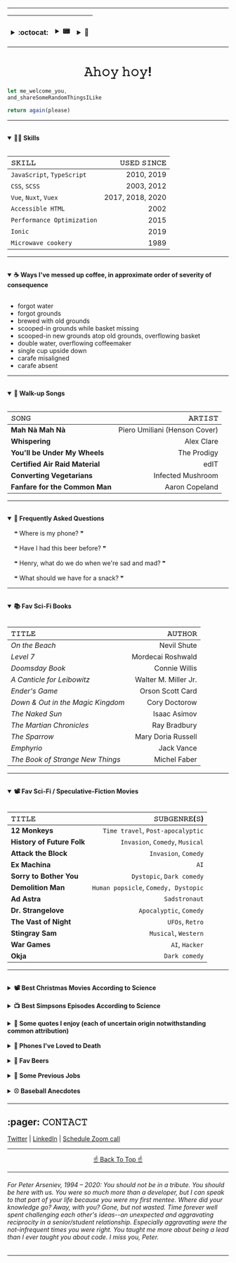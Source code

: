 <hr id="jbatesTop">

| <br><details><summary>:octocat:</summary><hr><a href="https://github.com/jeremybatesDC/baseballCardMakerApp/blob/v6/src/components/TextSlidersVuex.vue">⚾&nbsp;Baseball card app `vue` `vuex` </a><hr><a href="https://github.com/jeremybatesDC/intersectionObserverLazyLoad">🥱 Custom lazyload `js` `ts`</a><hr><a href="https://github.com/jeremybatesDC/dataTableExpandableWithCharts">🔢 Data table `js` `data`</a><hr><a href="https://github.com/jeremybatesDC/tabsVertical">🗂️ Custom tabs `js` `ts`</a></details> |  <br><details><summary>:pager:</summary><a href="https://twitter.com/neanderthalian">🐦  Twitter</a><br><a href="https://www.linkedin.com/in/jeremybatesdc/">:bowtie: LinkedIn</a><br><a href="https://calendly.com/jeremybatesdc/zoom">☎️ Schedule call</a><br><a href="https://raw.githubusercontent.com/jeremybatesDC/jeremybatesDC/main/jbates_resume_2021.pdf">📜 Résumé</a>| <br><details><summary>🧠</summary><a href="#coffee">☕ Coffee fails</a><hr><a href="#walkupsongs">:notes: Walk-up songs</a><hr><a href="#faqs">🤔 FAQs</a><hr><a href="#scifibooks">👾 Fav sci-fi</a></details> |
 | :--- | :--- | :--- |

<hr>

<h1 align="center">𝙰𝚑𝚘𝚢 𝚑𝚘𝚢!</h1>

```javascript
let me_welcome_you,
and_shareSomeRandomThingsILike

return again(please)
```

<hr>

<!-- code -->
<!-- https://github.com/jeremybatesDC/baseballCardMakerApp/blob/v6/src/components/TextSlidersVuex.vue -->
<!-- what about nav stuff i wrote at penfed too? -->
<!-- top50 https://github.com/jeremybatesDC/dataTableExpandableWithCharts -->
<!-- like tabs vertical? With dark mode? https://github.com/jeremybatesDC/tabsVertical -->
<!-- Intersection Observer -->

<!-- consider jump nav at bottom too -->

<!-- Sites
 - iiba.org [Muze Silver Award] 
- sme.org [Muze Sliver]
- asisonline.org
- iftevent.org [AVA Platinum]
- americanchemistry.com
- aiim.org [W3 Silver] -->


<br id="skills"/>

<details open>
	<summary><strong>🧑‍💻 Skills</strong></summary>
<span>
<br />

| 𝚂𝙺𝙸𝙻𝙻                           | 𝚄𝚂𝙴𝙳 𝚂𝙸𝙽𝙲𝙴          |
| :--- | ---: |
| `JavaScript`, `TypeScript` | 2010, 2019          |
| `CSS`, `SCSS`                    | 2003, 2012     | 
| `Vue`, `Nuxt`, `Vuex` | 2017, 2018, 2020    | 
| `Accessible HTML`                   | 2002         | 
| `Performance Optimization`                   | 2015         |
| `Ionic` | 2019    | 
| `Microwave cookery`                   | 1989         |

<hr id="coffee">

</span>

</details>

<br />

<!-- Conferences Attended including virtual ones over past year (smashing and speed workshop -- about to do vue masters and vue conf -->
<!-- Conferences attended
- Smashing Performance
Workshop: 2020
- SmashingConfNY: 2018
- JSConfUS: 2018
- O’Reilly Fluent: 2017
- NationJS: 2015, 17
- ForwardJS: 2016
- Event Apart DC: 2012, 13
- HTML5DevConf: 2011, 12 -->



<!--learn always - reduce complexity at every opportunity. - "write code, not too much, mostly functions."
accessibility is soul of internet name things well / legibility > micro-optimizations
spend most time reading not writing code -- kyle simpson
empower designers and allow them to see right away what available component options are. This avoids the issue that harms so many projects: inadvertent functional requirements drawn into designs.
gotta ship. if you're doing a site at an agency, avoid looking at client site in production. They do weird stuff with it and, as long as you've workd to educate client ahead of time with documentation too, you've just got to let it go. Kind of like being a journalist and not reading your stuff in print because invariably the editor will tweak it in ways you don't want/like. But that's the reality. gatekeepers are assholes. don't be one. share and learn together -->


<details open>
	<summary>
		<strong>☕ Ways I've messed up coffee, in approximate order of severity of consequence</strong>
	</summary>
	<span><br>

* forgot water
* forgot grounds
* brewed with old grounds
* scooped-in grounds while basket missing
* scooped-in new grounds atop old grounds, overflowing basket
* double water, overflowing coffeemaker
* single cup upside down
* carafe misaligned
* carafe absent

<hr>
</span>
</details>

<br />


<details id="walkupsongs" open>
	<summary>
		<strong> 🎵 Walk-up Songs</strong>
	</summary>
	<span><br />

| 𝚂𝙾𝙽𝙶                           | 𝙰𝚁𝚃𝙸𝚂𝚃               |
| :--- | ---: |
| **Mah Nà Mah Nà**                    | Piero Umiliani (Henson Cover)          | 
| **Whispering**                    | Alex Clare          | 
| **You'll be Under My Wheels**                    | The Prodigy         | 
| **Certified Air Raid Material**                    | edIT         | 
| **Converting Vegetarians**                    | Infected Mushroom         | 
| **Fanfare for the Common Man**                    | Aaron Copeland         | 



<hr>

</span>
</details>

<br />

<details open id="faqs">
	<summary>
		<strong>🤔 Frequently Asked Questions</strong>
	</summary>
	<span><br />
&nbsp;&nbsp;&nbsp;&nbsp;❝ Where is my phone? ❞ <br><br>
&nbsp;&nbsp;&nbsp;&nbsp;❝ Have I had this beer before? ❞ <br><br>
&nbsp;&nbsp;&nbsp;&nbsp;❝ Henry, what do we do when we're sad and mad? ❞ <br><br>
&nbsp;&nbsp;&nbsp;&nbsp;❝ What should we have for a snack? ❞

<hr>

</span>
</details>


<br id="scifibooks"/>

<details id="" open>
	<summary>
		<strong>📚 Fav Sci-Fi Books</strong>
	</summary>
	<span><br>
		
| 𝚃𝙸𝚃𝙻𝙴                           | 𝙰𝚄𝚃𝙷𝙾𝚁               |
| :--- | ---: |
| *On the Beach*                    | Nevil Shute          | 
| *Level 7*                         | Mordecai Roshwald    |
| *Doomsday Book*                   | Connie Willis        |
| *A Canticle for Leibowitz*        | Walter M. Miller Jr. |
| *Ender's Game*                    | Orson Scott Card     | 
| *Down & Out in the Magic Kingdom* | Cory Doctorow        |    
| *The Naked Sun*                   | Isaac Asimov         |    
| *The Martian Chronicles*          | Ray Bradbury         |        
| *The Sparrow*                     | Mary Doria Russell   |             
| *Emphyrio*                        | Jack Vance           |          
| *The Book of Strange New Things*  | Michel Faber         |             

<hr>
</span>
</details>

<br id="scifimovies"/>

<details id="" open>
	<summary>
		<strong>📽️ Fav Sci-Fi / Speculative-Fiction Movies</strong>
	</summary>
	<span><br>
		
| 𝚃𝙸𝚃𝙻𝙴 | 𝚂𝚄𝙱𝙶𝙴𝙽𝚁𝙴(𝚂) |
| :--- | ---: |
| **12 Monkeys** | `Time travel`, `Post-apocalyptic` |
| **History of Future Folk** | `Invasion`, `Comedy`, `Musical` |
| **Attack the Block**    | `Invasion`, `Comedy` |
| **Ex Machina**          | `AI`                               |
| **Sorry to Bother You** | `Dystopic`, `Dark comedy`            |
| **Demolition Man**      | `Human popsicle`, `Comedy, Dystopic` |
| **Ad Astra**            | `Sadstronaut`                      |
| **Dr. Strangelove** | `Apocalyptic`, `Comedy` |
| **The Vast of Night**   | `UFOs`, `Retro`                      |
| **Stingray Sam**   | `Musical`, `Western`                      |
| **War Games**          | `AI`, `Hacker`                        |
| **Okja**                | `Dark comedy`                      |

<hr>

</span>
</details>

<br />

<details id="">
	<summary>
		<strong>📽️ Best Christmas Movies According to Science</strong>
	</summary>
	<span><br />


| 𝚃𝙸𝚃𝙻𝙴                           |  𝚂𝚄𝙱𝙶𝙴𝙽𝚁𝙴(𝚂)               |
| :--- | ---: |
| **Scrooged**                         | `Christmas Carol`    |
| **The Night Before**                    | `Quarter-life crisis`          | 
| **Muppet Christmas Carol**                   | `Christmas Carol`, `Musical`       |
| **Gremlins**        | `Horror`, `Comedy` |
| **Die Hard**                    | `Action`, `Yippee-ki-yay` | 
| **Rare Exports: A Christmas Tale**        | `Horror`, `Fairy tale` |

<hr>

</span>
</details>

<br />

<details id="">
	<summary>
		<strong> 📺 Best Simpsons Episodes According to Science</strong>
	</summary>
	<span><br />

| 𝚃𝙸𝚃𝙻𝙴                           | 𝙴𝙿𝙸𝚂𝙾𝙳𝙴               |
| :--- | ---: |
| **New Kid on the Block**                    | s4e8          | 
| **Rosebud**                         | s5e4    |
| **Last Exit to Springfield**                   | s4e17       |
| **Duffless**        | s4e16 |
| **Whacking Day**                    | s4e20 | 

<hr>

</span>
</details>

<br />

<details id="">
	<summary>
		<strong>💬 Some quotes I enjoy (each of uncertain origin notwithstanding common
			attribution)</strong>
	</summary>
	<span><br />
	&nbsp;&nbsp;&nbsp;&nbsp; ❝ Despite the high cost of living, it remains popular. ❞<br /><br />
&nbsp;&nbsp;&nbsp;&nbsp; ❝ Outside of a dog, a book is man's best friend. Inside of a dog, it's too dark to read. ❞<br /><br />
&nbsp;&nbsp;&nbsp;&nbsp; ❝ If brute force doesn't work, you're not using enough. ❞<br /><br />
&nbsp;&nbsp;&nbsp;&nbsp; ❝ [Have a good day] Thank you, but I've made other plans. ❞<br /><br />
&nbsp;&nbsp;&nbsp;&nbsp; ❝ When you come to a fork in the road, take it. ❞<br /><br />
&nbsp;&nbsp;&nbsp;&nbsp; ❝ It is like a finger that points to the moon. Don't look at the finger, or you will miss all the heavenly glory. ❞<br />
<hr>

</span>
</details>

<br />

<details id="phones" >
	<summary>
		<strong>📱 Phones I've Loved to Death</strong>
	</summary>
	<span><br />


|                𝙿𝙷𝙾𝙽𝙴           | 𝙲𝙰𝚄𝚂𝙴 𝙾𝙵 𝙳𝙴𝙰𝚃𝙷              |
| :--- | ---: |
| **Nexus 5**                         | Died in my hands on a Bermuda beach  |
| **Moto Atrix**                    |  Bricked  | 
| **Siemens sx66**                   | Died twitching on Haight Street of injuries sustained from its defenestration      |
| **iPhone 4**        | Screen burned by a too loosely hinged desk lamp in a Reykjavík hotel room |
| **Audiovox Thera**                    |  Broke up with girlfriend who then kicked me off her plan | 

<hr>

</span>
</details>


<br />

<details id="">
	<summary>
		<strong>🍺 Fav Beers</strong>
	</summary>
	<span> <br />

		
| 𝙱𝙴𝙴𝚁                           | 𝚂𝚃𝚈𝙻𝙴               |
| :--- | ---: |
| **Big Wave**, *Kona*                    | `Golden Ale`          | 
| **Citra Mantra**, *Otter Creek*                         | `India Pils Lager`    |
| **SO-LO**, *Goose Island*                         | `Session IPA`    |
| **Lowest Lord**, *Denizens*                   | `ESB`       |
| **Mango Even Keel**, *Ballast Point*        | `Session IPA` |
| **The Chuggernaut**, *Brewer's Art*        | `Kölsch` |
| **Prima Pils**, *Victory*        | `Pilsner` |

<hr>

</span>
</details>

<br />

<!-- Snorkeling excursions / Klein Bonaire / Blue Hole, Bermuda / Tunnels, Kauai / Big Island: Curacao: Playa GOODLIFE --> 


<details id="">
	<summary><strong>💼 Some Previous Jobs</strong></summary>
	<span> 
<br>
		
- Baseball writer (Giants & A's)
- Newspaper publisher
- Summer dinner theater musical thespian (ok, two weekends of tips for a few summers might not quite qualify as a career)
- Waiter, without the theater part
- Barista
- Spa reservations associate

<hr>
	</span>
</details>

<br />

<details id="">
	<summary><strong>⚾ Baseball Anecdotes</strong></summary>
	<span>
<br>

* David Ortiz once stole my pen.
* Roger Clemens yelled at me in the dugout during an actual game. [expand upon this story]. [add best angry rocket pic]
* Greg Maddux gave me a great answer to a question at his 300th win press conference. [find pic]
* Barry Bonds politely declined to answer a question and that night hit 660. Coincidence?
* Serendipitously saw the MLB debut of childhood teammate when he was announced as LA's reliever. I surprised him right back in the clubhouse!
* At a Chopt in Rosslyn, I saw this guy who looked like Bryce Harper and was wearing a beany and had distinctive mole under his eye--waaaa it WAS Bryce. "Bryce?"
"I'm eating."
It was early in the 2014 season when he was wasting at bats trying to bunt against a shift, and dammit I wanted to say something. But you don't presume to make suggestion to a world-class athlete--especially when starstruck. And, it's true, he was eating--albeit near the plastic utensils in a counter-service high-output lettuce emporium.
So I said the truest thing instead, which was "I watch the game to see you swing." His countenance changed, a modest grin escaped, and he extended his fist for a glorious bump.
That night he tripled with the bases loaded! And, because Bryce, he dove into third--even though he'd just made the (April) game 6-1. On his head-first slide, he tore a ligament in his left thumb. Nats' fans shared his pain, and it was a somber night. Of small relief is that, contrary to the ostensible causality, I bore no part of the responsibility. Bryce, you see, only bats left. He throws, and bumps, right.
* When I was four, we went to a New Britain Red Sox game. A man was signing autographs and my dad said he was a great pitcher--so we waited in line. When we reached the front of the line, the legendary Bob Feller spoke to me. "Get your elbow off the table, kid."
* As a reporter, I was also able to ask questions of Pedro Martinez, Randy Johnson, and yes, even Clemens (who didn't seem to recognize me after his start the next day. The fisherman's hat I wore that day may have helped...).
<!-- HR Derby Jess me. Home with baby. Each been to one separately-- me tho as a fan. Crazy -->

<hr>
	</span>
</details>


<hr />

<h2 id="contact">:pager: 𝙲𝙾𝙽𝚃𝙰𝙲𝚃</h2>
<a href="https://twitter.com/neanderthalian" target="_blank">Twitter</a> | 
<a href="https://www.linkedin.com/in/jeremybatesdc/" target="_blank">LinkedIn</a> | 
<a href="https://calendly.com/jeremybatesdc/zoom" target="_blank">Schedule Zoom call</a>

<br />

<hr />
<p align="center">
<a href="#jbatesTop">☝️ Back To Top ☝️</a>
</p>
<hr />

<h6>For Peter Arseniev, 1994 – 2020: You should not be in a tribute. You
	should be here with us. You were so much more than a developer, but I can speak
	to that part of your life because you were my first mentee. Where did your
	knowledge go? Away, with you? Gone, but not wasted. Time forever well spent
	challenging each other's ideas--an unexpected and aggravating reciprocity in a
	senior/student relationship. Especially aggravating were the not-infrequent
	times you were right. You taught me more about being a lead than I ever taught
	you about code. I miss you, Peter.</h6>


<hr>
